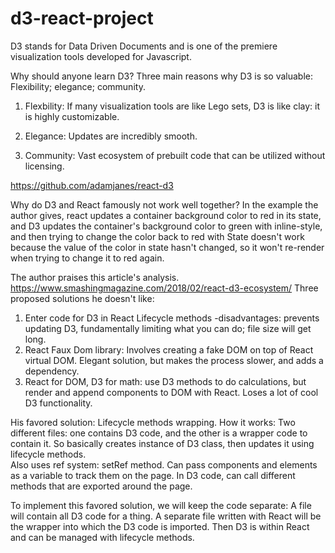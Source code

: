 # d3-react-project

D3 stands for Data Driven Documents and is one of the premiere visualization tools developed for Javascript.  

Why should anyone learn D3?
Three main reasons why D3 is so valuable: 
Flexibility; elegance; community.

1) Flexbility:
If many visualization tools are like Lego sets, D3 is like clay: it is highly customizable.  

2) Elegance: 
Updates are incredibly smooth.

3) Community:
Vast ecosystem of prebuilt code that can be utilized without licensing.


https://github.com/adamjanes/react-d3



Why do D3 and React famously not work well together?
In the example the author gives, react updates a container background color to red in its state, and D3 updates the container's background color to green with inline-style, and then trying to change the color back to red with State doesn't work because the value of the color in state hasn't changed, so it won't re-render when trying to change it to red again.   

The author praises this article's analysis.
https://www.smashingmagazine.com/2018/02/react-d3-ecosystem/
Three proposed solutions he doesn't like: 
1) Enter code for D3 in React Lifecycle methods
-disadvantages: prevents updating D3, fundamentally limiting what you can do; file size will get long.
2) React Faux Dom library: Involves creating a fake DOM on top of React virtual DOM.  Elegant solution, but makes the process slower, and adds a dependency.
3) React for DOM, D3 for math: use D3 methods to do calculations, but render and append components to DOM with React.  Loses a lot of cool D3 functionality.

His favored solution: 
Lifecycle methods wrapping.
How it works: Two different files: one contains D3 code, and the other is a wrapper code to contain it.  So basically creates instance of D3 class, then updates it using lifecycle methods.  
Also uses ref system: setRef method.  Can pass components and elements as a variable to track them on the page.  In D3 code, can call different methods that are exported around the page.  

To implement this favored solution, we will keep the code separate: A file will contain all D3 code for a thing.  A separate file written with React will be the wrapper into which the D3 code is imported.  Then D3 is within React and can be managed with lifecycle methods.    